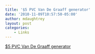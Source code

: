 ```yaml
---
title: '$5 PVC Van De Graaff generator'
date: '2010-11-09T10:57:50-05:00'
author: mdaughtrey
layout: post
categories:
    - Links
---
```


[$5 PVC Van De Graaff generator](http://blog.makezine.com/archive/2010/11/5_pvc_van_de_graaff_generator.html)
